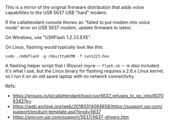 This is a mirror of the original firmware distribution that adds voice capabilities to the USR 5637 USB "hard" modem.

If the callattendant console throws an "failed to put modem into voice mode" error on USR 5637 modem, update firmware to latest.

On Windows, use "USRFlash 1.2.23.EXE".

On Linux, flashing would typically look like this:

```sudo ./mdmflash -g /dev/ttyACM0 -f svn1223.hex```

A flashing helper script that I (Royce) royce --  `flash.sh` -- is also included. It's what I use, but the Linux binary for flashing requires a 2.6.x Linux kernel, so I run it on an old spare laptop with no network connectivity.

Refs:

* https://groups.io/g/callattendant/topic/usr5637_refuses_to_go_into/80708342?p=
* https://web.archive.org/web/20180314094658/https://support.usr.com/support/product-template.asp?prod=5637
* https://unicom.usr.com/support/5637/5637-drivers.htm


